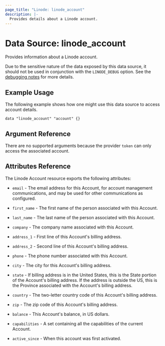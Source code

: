 ```yaml
---
page_title: "Linode: linode_account"
description: |-
  Provides details about a Linode account.
---
```


# Data Source: linode\_account

Provides information about a Linode account.

Due to the sensitive nature of the data exposed by this data source, it should not be used in conjunction with the `LINODE_DEBUG` option.  See the [debugging notes](/providers/linode/linode/latest/docs#debugging) for more details.

## Example Usage

The following example shows how one might use this data source to access account details.

```hcl
data "linode_account" "account" {}
```

## Argument Reference

There are no supported arguments because the provider `token` can only access the associated account.

## Attributes Reference

The Linode Account resource exports the following attributes:

* `email` - The email address for this Account, for account management communications, and may be used for other communications as configured.

* `first_name` - The first name of the person associated with this Account.

* `last_name` - The last name of the person associated with this Account.

* `company` - The company name associated with this Account.

* `address_1` - First line of this Account's billing address.

* `address_2` - Second line of this Account's billing address.

* `phone` - The phone number associated with this Account.

* `city` - The city for this Account's billing address.

* `state` - If billing address is in the United States, this is the State portion of the Account's billing address. If the address is outside the US, this is the Province associated with the Account's billing address.

* `country` - The two-letter country code of this Account's billing address.

* `zip` - The zip code of this Account's billing address.

* `balance` - This Account's balance, in US dollars.

* `capabilities` - A set containing all the capabilities of the current Account.

* `active_since` - When this account was first activated.
